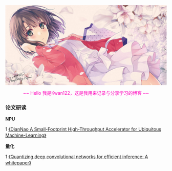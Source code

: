 <p align="center"><img align="center" alt="加藤惠" src ="./top.jpg"></p>

<p align="center" style="color:#ff00bb"> ~~ Hello 我是Kwan122，这是我用来记录与分享学习的博客 ~~</p>

### 论文研读
**NPU**

1 [《DianNao A Small-Footprint High-Throughput Accelerator for Ubiquitous Machine-Learning》](./paper/DianNao/DianNao.md)  


**量化**

1 [《Quantizing deep convolutional networks for efficient inference: A whitepaper》](./paper/google_whitepaper/google_whitepaper.md)  